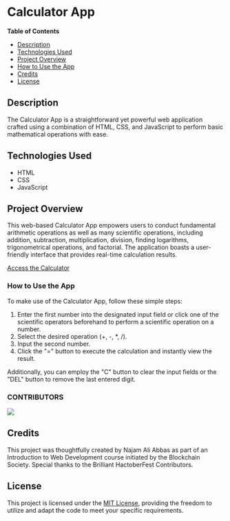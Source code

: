 # Calculator App

**Table of Contents**
- [Description](#description)
- [Technologies Used](#technologies-used)
- [Project Overview](#project-overview)
- [How to Use the App](#how-to-use-the-app)
- [Credits](#credits)
- [License](#license)

## Description

The Calculator App is a straightforward yet powerful web application crafted using a combination of HTML, CSS, and JavaScript to perform basic mathematical operations with ease.

## Technologies Used

- HTML
- CSS
- JavaScript

## Project Overview

This web-based Calculator App empowers users to conduct fundamental arithmetic operations as well as many scientific operations, including addition, subtraction, multiplication, division, finding logarithms, trigonometrical operations, and factorial. The application boasts a user-friendly interface that provides real-time calculation results. 

[Access the Calculator](https://hissabkittab.netlify.app)

### How to Use the App

To make use of the Calculator App, follow these simple steps:

1. Enter the first number into the designated input field or click one of the scientific operators beforehand to perform a scientific operation on a number.
2. Select the desired operation (+, -, *, /). 
3. Input the second number.
4. Click the "=" button to execute the calculation and instantly view the result.

Additionally, you can employ the "C" button to clear the input fields or the "DEL" button to remove the last entered digit.

### CONTRIBUTORS

<a href="https://github.com/Ctoic/Calculator-using-HTML-CSS-JS/blob/master/Contributors.md">
  <img src="https://contributors-img.web.app/image?repo=Ctoic/Calculator-using-HTML-CSS-JS"/>
</a>

## Credits

This project was thoughtfully created by Najam Ali Abbas as part of an Introduction to Web Development course initiated by the Blockchain Society. Special thanks to the Brilliant HactoberFest Contributors. 

## License

This project is licensed under the [MIT License](LICENSE), providing the freedom to utilize and adapt the code to meet your specific requirements.
